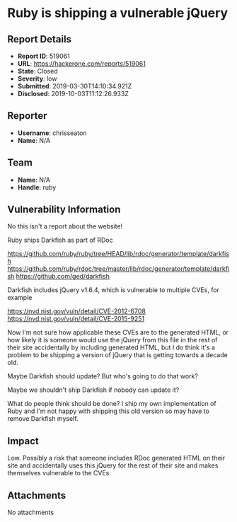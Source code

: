 # Ruby is shipping a vulnerable jQuery

## Report Details
- **Report ID**: 519061
- **URL**: https://hackerone.com/reports/519061
- **State**: Closed
- **Severity**: low
- **Submitted**: 2019-03-30T14:10:34.921Z
- **Disclosed**: 2019-10-03T11:12:26.933Z

## Reporter
- **Username**: chrisseaton
- **Name**: N/A

## Team
- **Name**: N/A
- **Handle**: ruby

## Vulnerability Information
No this isn't a report about the website!

Ruby ships Darkfish as part of RDoc

https://github.com/ruby/ruby/tree/HEAD/lib/rdoc/generator/template/darkfish
https://github.com/ruby/rdoc/tree/master/lib/rdoc/generator/template/darkfish
https://github.com/ged/darkfish

Darkfish includes jQuery v1.6.4, which is vulnerable to multiple CVEs, for example

https://nvd.nist.gov/vuln/detail/CVE-2012-6708
https://nvd.nist.gov/vuln/detail/CVE-2015-9251

Now I'm not sure how applicable these CVEs are to the generated HTML, or how likely it is someone would use the jQuery from this file in the rest of their site accidentally by including generated HTML, but I do think it's a problem to be shipping a version of jQuery that is getting towards a decade old.

Maybe Darkfish should update? But who's going to do that work?

Maybe we shouldn't ship Darkfish if nobody can update it?

What do people think should be done? I ship my own implementation of Ruby and I'm not happy with shipping this old version so may have to remove Darkfish myself.

## Impact

Low. Possibly a risk that someone includes RDoc generated HTML on their site and accidentally uses this jQuery for the rest of their site and makes themselves vulnerable to the CVEs.

## Attachments
No attachments

